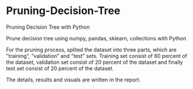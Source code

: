 # Pruning-Decision-Tree
Pruning Decision Tree with Python<br/>

Prune decision tree using numpy, pandas, sklearn, collections with Python <br />

For the pruning process,  splited the dataset into three parts, which are ”training”, ”validation” and ”test” sets. Training set consist of 60 percent of the dataset, validation set consist of 20 percent of the dataset and finally test set consist of 20 percent of the dataset.<br />

The details, results and visuals are written in the report.


